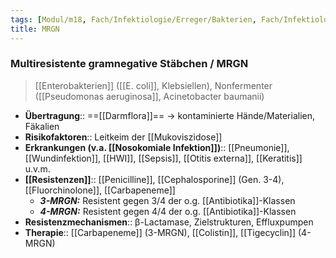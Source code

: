 ```yaml
---
tags: [Modul/m18, Fach/Infektiologie/Erreger/Bakterien, Fach/Infektiologie]
title: MRGN
---
```

### Multiresistente gramnegative Stäbchen / MRGN
> [[Enterobakterien]] ([[E. coli]], Klebsiellen), Nonfermenter ([[Pseudomonas aeruginosa]], Acinetobacter baumanii)
- **Übertragung**:: ==[[Darmflora]]== → kontaminierte Hände/Materialien, Fäkalien
- **Risikofaktoren**:: Leitkeim der [[Mukoviszidose]]
- **Erkrankungen (v.a. [[Nosokomiale Infektion]])**:: [[Pneumonie]], [[Wundinfektion]], [[HWI]], [[Sepsis]], [[Otitis externa]], [[Keratitis]] u.v.m.
- **[[Resistenzen]]**:: [[Penicilline]], [[Cephalosporine]] (Gen. 3-4), [[Fluorchinolone]], [[Carbapeneme]]
	- ***3-MRGN:*** Resistent gegen 3/4 der o.g. [[Antibiotika]]-Klassen
	- ***4-MRGN:*** Resistent gegen 4/4 der o.g. [[Antibiotika]]-Klassen
- **Resistenzmechanismen**:: β-Lactamase, Zielstrukturen, Effluxpumpen
- **Therapie**:: [[Carbapeneme]] (3-MRGN), [[Colistin]], [[Tigecyclin]] (4-MRGN)